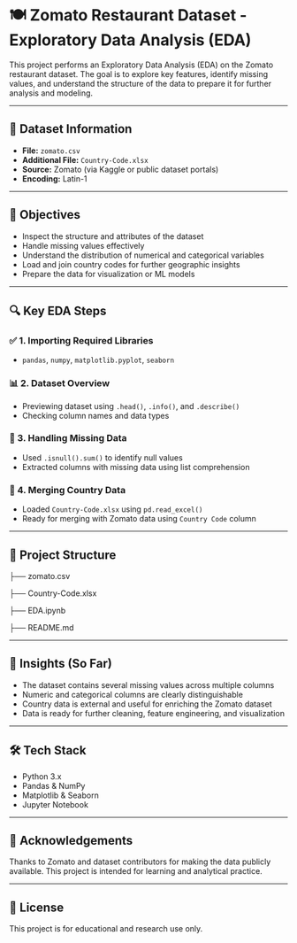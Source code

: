 # 🍽️ Zomato Restaurant Dataset - Exploratory Data Analysis (EDA)

This project performs an Exploratory Data Analysis (EDA) on the Zomato restaurant dataset. The goal is to explore key features, identify missing values, and understand the structure of the data to prepare it for further analysis and modeling.

---

## 📂 Dataset Information

- **File:** `zomato.csv`
- **Additional File:** `Country-Code.xlsx`
- **Source:** Zomato (via Kaggle or public dataset portals)
- **Encoding:** Latin-1

---

## 📌 Objectives

- Inspect the structure and attributes of the dataset
- Handle missing values effectively
- Understand the distribution of numerical and categorical variables
- Load and join country codes for further geographic insights
- Prepare the data for visualization or ML models

---

## 🔍 Key EDA Steps

### ✅ 1. Importing Required Libraries
- `pandas`, `numpy`, `matplotlib.pyplot`, `seaborn`

### 📊 2. Dataset Overview
- Previewing dataset using `.head()`, `.info()`, and `.describe()`
- Checking column names and data types

### 🧹 3. Handling Missing Data
- Used `.isnull().sum()` to identify null values
- Extracted columns with missing data using list comprehension

### 🔗 4. Merging Country Data
- Loaded `Country-Code.xlsx` using `pd.read_excel()`
- Ready for merging with Zomato data using `Country Code` column

---

## 📁 Project Structure
├── zomato.csv

├── Country-Code.xlsx

├── EDA.ipynb

├── README.md


---

## 🧠 Insights (So Far)

- The dataset contains several missing values across multiple columns  
- Numeric and categorical columns are clearly distinguishable  
- Country data is external and useful for enriching the Zomato dataset  
- Data is ready for further cleaning, feature engineering, and visualization

---

## 🛠️ Tech Stack

- Python 3.x
- Pandas & NumPy
- Matplotlib & Seaborn
- Jupyter Notebook

---

## 🙌 Acknowledgements

Thanks to Zomato and dataset contributors for making the data publicly available. This project is intended for learning and analytical practice.

---

## 📜 License

This project is for educational and research use only.


